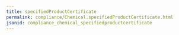 ```yaml
---
title: specifiedProductCertificate
permalink: compliance/Chemical.specifiedProductCertificate.html
jsonid: compliance_chemical_specifiedproductcertificate
---
```

